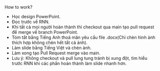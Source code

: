 How to work?
- Học design PowerPoint.
- Đọc trước về RNN.
- Khi tất cả mọi người hoàn thành thì checkout qua main tạo pull request để merge về branch PowerPoint.
- Tóm tắt bằng Tiếng Anh thoả mãn yêu cầu file .docx(Chỉ chèn hình ảnh thích hợp không chèn hết tất cả ảnh).
- Làm slide bằng Tiếng Việt và chèn ảnh.
- Làm xong tạo Pull Request merge vào main.
- Lưu ý: Không checkout và pull lung tung tránh bị xung đột, tìm hiểu trước RNN khi các phần hoàn thành làm slide nhanh hơn.
